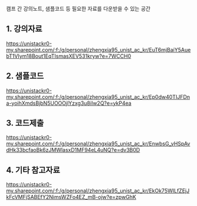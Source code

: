캠프 간 강의노트, 샘플코드 등 필요한 자료를 다운받을 수 있는 공간

## 1. 강의자료

<https://unistackr0-my.sharepoint.com/:f:/g/personal/zhengxia95_unist_ac_kr/EuT6mjBaiY5AuebT1VIym18Bout1EqTIsmasXEV531kryw?e=7WCCH0>


## 2. 샘플코드

<https://unistackr0-my.sharepoint.com/:f:/g/personal/zhengxia95_unist_ac_kr/Ep0dw40TIJFDna-yoihXmdsBjbN5UOOOjlYzxg3u8iIw2Q?e=ykP4ea>


## 3. 코드제출

<https://unistackr0-my.sharepoint.com/:f:/g/personal/zhengxia95_unist_ac_kr/EnwbsG_vHSpAvdHk33bcfaoBk6zJMWlasxD1MF94eL4uNQ?e=dv3B0D>


## 4. 기타 참고자료

<https://unistackr0-my.sharepoint.com/:f:/g/personal/zhengxia95_unist_ac_kr/EkOk75WILfZEjJkFcVMFjSABEfY2NimsWZFo4EZ_mB-ojw?e=zpwGhK>
